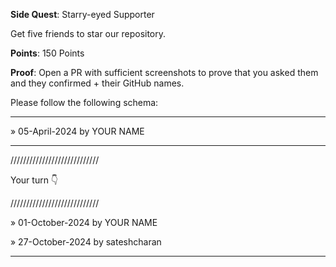 **Side Quest**: Starry-eyed Supporter

Get five friends to star our repository.

**Points**: 150 Points

**Proof**: Open a PR with sufficient screenshots to prove that you asked them and they confirmed + their GitHub names.

Please follow the following schema:

---

» 05-April-2024 by YOUR NAME

---

////////////////////////////

Your turn 👇

////////////////////////////

» 01-October-2024 by YOUR NAME

» 27-October-2024 by sateshcharan

---

